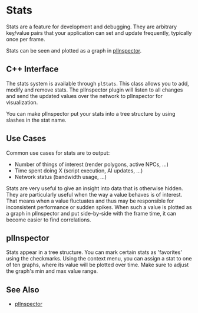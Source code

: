 # Stats

Stats are a feature for development and debugging. They are arbitrary key/value pairs that your application can set and update frequently, typically once per frame.

Stats can be seen and plotted as a graph in [plInspector](../tools/inspector.md).

## C++ Interface

The stats system is available through `plStats`. This class allows you to add, modify and remove stats. The plInspector plugin will listen to all changes and send the updated values over the network to plInspector for visualization.

You can make plInspector put your stats into a tree structure by using slashes in the stat name.

## Use Cases

Common use cases for stats are to output:

* Number of things of interest (render polygons, active NPCs, ...)
* Time spent doing X (script execution, AI updates, ...)
* Network status (bandwidth usage, ...)

Stats are very useful to give an insight into data that is otherwise hidden. They are particularly useful when the way a value behaves is of interest. That means when a value fluctuates and thus may be responsible for inconsistent performance or sudden spikes. When such a value is plotted as a graph in plInspector and put side-by-side with the frame time, it can become easier to find correlations.

## plInspector

Stats appear in a tree structure. You can mark certain stats as 'favorites' using the checkmarks. Using the context menu, you can assign a stat to one of ten graphs, where its value will be plotted over time. Make sure to adjust the graph's min and max value range.

## See Also


* [plInspector](../tools/inspector.md)
